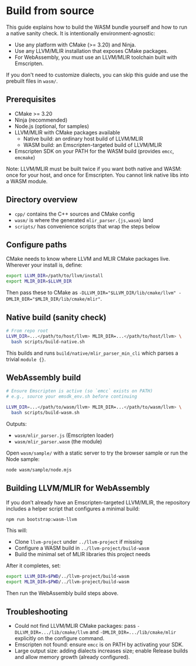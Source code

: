 # Build from source

This guide explains how to build the WASM bundle yourself and how to run a native sanity check. It is intentionally environment-agnostic:

- Use any platform with CMake (>= 3.20) and Ninja.
- Use any LLVM/MLIR installation that exposes CMake packages.
- For WebAssembly, you must use an LLVM/MLIR toolchain built with Emscripten.

If you don't need to customize dialects, you can skip this guide and use the prebuilt files in `wasm/`.

## Prerequisites

- CMake >= 3.20
- Ninja (recommended)
- Node.js (optional, for samples)
- LLVM/MLIR with CMake packages available
  - Native build: an ordinary host build of LLVM/MLIR
  - WASM build: an Emscripten-targeted build of LLVM/MLIR
- Emscripten SDK on your PATH for the WASM build (provides `emcc`, `emcmake`)

Note: LLVM/MLIR must be built twice if you want both native and WASM: once for your host, and once for Emscripten. You cannot link native libs into a WASM module.

## Directory overview

- `cpp/` contains the C++ sources and CMake config
- `wasm/` is where the generated `mlir_parser.{js,wasm}` land
- `scripts/` has convenience scripts that wrap the steps below

## Configure paths

CMake needs to know where LLVM and MLIR CMake packages live. Wherever your install is, define:

```bash
export LLVM_DIR=/path/to/llvm/install
export MLIR_DIR=$LLVM_DIR
```

Then pass these to CMake as `-DLLVM_DIR="$LLVM_DIR/lib/cmake/llvm" -DMLIR_DIR="$MLIR_DIR/lib/cmake/mlir"`.

## Native build (sanity check)

```bash
# From repo root
LLVM_DIR=...</path/to/host/llvm> MLIR_DIR=...</path/to/host/llvm> \
  bash scripts/build-native.sh
```

This builds and runs `build/native/mlir_parser_min_cli` which parses a trivial `module {}`.

## WebAssembly build

```bash
# Ensure Emscripten is active (so `emcc` exists on PATH)
# e.g., source your emsdk_env.sh before continuing

LLVM_DIR=...</path/to/wasm/llvm> MLIR_DIR=...</path/to/wasm/llvm> \
  bash scripts/build-wasm.sh
```

Outputs:

- `wasm/mlir_parser.js` (Emscripten loader)
- `wasm/mlir_parser.wasm` (the module)

Open `wasm/sample/` with a static server to try the browser sample or run the Node sample:

```bash
node wasm/sample/node.mjs
```

## Building LLVM/MLIR for WebAssembly

If you don’t already have an Emscripten-targeted LLVM/MLIR, the repository includes a helper script that configures a minimal build:

```bash
npm run bootstrap:wasm-llvm
```

This will:

- Clone `llvm-project` under `../llvm-project` if missing
- Configure a WASM build in `../llvm-project/build-wasm`
- Build the minimal set of MLIR libraries this project needs

After it completes, set:

```bash
export LLVM_DIR=$PWD/../llvm-project/build-wasm
export MLIR_DIR=$PWD/../llvm-project/build-wasm
```

Then run the WebAssembly build steps above.

## Troubleshooting

- Could not find LLVM/MLIR CMake packages: pass `-DLLVM_DIR=.../lib/cmake/llvm` and `-DMLIR_DIR=.../lib/cmake/mlir` explicitly on the configure command.
- Emscripten not found: ensure `emcc` is on PATH by activating your SDK.
- Large output size: adding dialects increases size; enable Release builds and allow memory growth (already configured).
